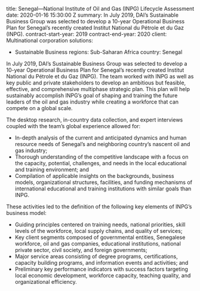 
title: Senegal—National Institute of Oil and Gas (INPG) Lifecycle Assessment
date: 2020-01-16 15:30:00 Z
summary: In July 2019, DAI’s Sustainable Business Group was selected to develop a
  10-year Operational Business Plan for Senegal’s recently created Institut National
  du Pétrole et du Gaz (INPG).
contract-start-year: 2019
contract-end-year: 2020
client: Multinational corporation
solutions:
- Sustainable Business
regions: Sub-Saharan Africa
country: Senegal


In July 2019, DAI’s Sustainable Business Group was selected to develop a 10-year Operational Business Plan for Senegal’s recently created Institut National du Pétrole et du Gaz (INPG). The team worked with INPG as well as key public and private stakeholders to develop an ambitious but feasible, effective, and comprehensive multiphase strategic plan. This plan will help sustainably accomplish INPG’s goal of shaping and training the future leaders of the oil and gas industry while creating a workforce that can compete on a global scale.

The desktop research, in-country data collection, and expert interviews coupled with the team’s global experience allowed for:

* In-depth analysis of the current and anticipated dynamics and human resource needs of Senegal’s and neighboring country’s nascent oil and gas industry;
* Thorough understanding of the competitive landscape with a focus on the capacity, potential, challenges, and needs in the local educational and training environment; and
* Compilation of applicable insights on the backgrounds, business models, organizational structures, facilities, and funding mechanisms of international educational and training institutions with similar goals than INPG.

These activities led to the definition of the following key elements of INPG’s business model:

* Guiding principles centered on training needs, national priorities, skill levels of the workforce, local supply chains, and quality of services;
* Key client segments composed of governmental entities, Senegalese workforce, oil and gas companies, educational institutions, national private sector, civil society, and foreign governments;
* Major service areas consisting of degree programs, certifications, capacity building programs, and information events and activities; and
* Preliminary key performance indicators with success factors targeting local economic development, workforce capacity, teaching quality, and organizational efficiency.
